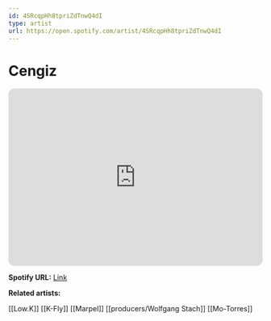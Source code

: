 ```yaml
---
id: 4SRcqpHh8tpriZdTnwQ4dI
type: artist
url: https://open.spotify.com/artist/4SRcqpHh8tpriZdTnwQ4dI
---
```

# Cengiz

<iframe style="border-radius:12px" src="https://open.spotify.com/embed/artist/4SRcqpHh8tpriZdTnwQ4dI" width="100%" height="352" frameBorder="0" allowfullscreen="" allow="autoplay; clipboard-write; encrypted-media; fullscreen; picture-in-picture" loading="lazy"></iframe>

**Spotify URL:** [Link](https://open.spotify.com/artist/4SRcqpHh8tpriZdTnwQ4dI)

**Related artists:**

[[Low.K]]
[[K-Fly]]
[[Marpel]]
[[producers/Wolfgang Stach]]
[[Mo-Torres]]
